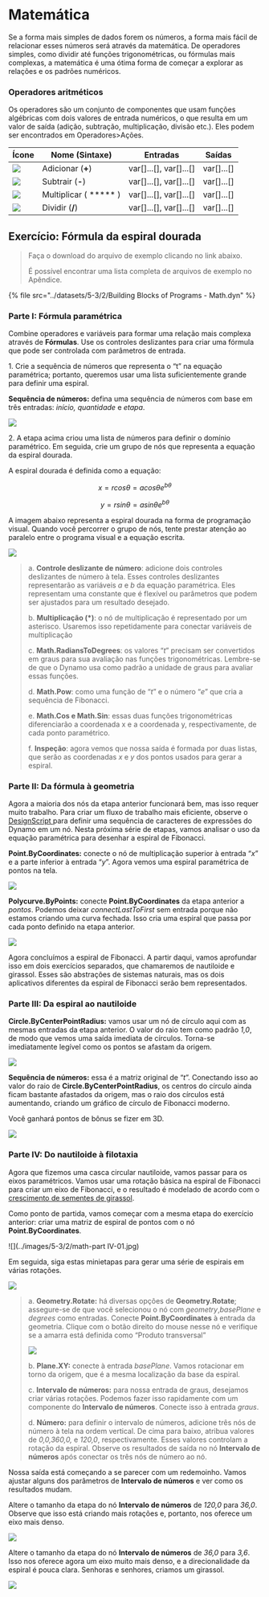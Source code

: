 # Matemática

Se a forma mais simples de dados forem os números, a forma mais fácil de relacionar esses números será através da matemática. De operadores simples, como dividir até funções trigonométricas, ou fórmulas mais complexas, a matemática é uma ótima forma de começar a explorar as relações e os padrões numéricos.

### Operadores aritméticos

Os operadores são um conjunto de componentes que usam funções algébricas com dois valores de entrada numéricos, o que resulta em um valor de saída (adição, subtração, multiplicação, divisão etc.). Eles podem ser encontrados em Operadores>Ações.

| Ícone                                                | Nome (Sintaxe)     | Entradas                     | Saídas      |
| --------------------------------------------------- | ----------------- | -------------------------- | ------------ |
| ![](../images/5-3/2/addition.jpg)       | Adicionar (**+**)       | var[]...[], var[]...[] | var[]...[] |
| ![](../images/5-3/2/Subtraction.jpg)    | Subtrair (**-**)  | var[]...[], var[]...[] | var[]...[] |
| ![](../images/5-3/2/Multiplication.jpg) | Multiplicar ( ***** ) | var[]...[], var[]...[] | var[]...[] |
| ![](../images/5-3/2/Division.jpg)       | Dividir (**/**)    | var[]...[], var[]...[] | var[]...[] |

## Exercício: Fórmula da espiral dourada

> Faça o download do arquivo de exemplo clicando no link abaixo.
>
> É possível encontrar uma lista completa de arquivos de exemplo no Apêndice.

{% file src="../datasets/5-3/2/Building Blocks of Programs - Math.dyn" %}

### Parte I: Fórmula paramétrica

Combine operadores e variáveis para formar uma relação mais complexa através de **Fórmulas**. Use os controles deslizantes para criar uma fórmula que pode ser controlada com parâmetros de entrada.

1\. Crie a sequência de números que representa o “t” na equação paramétrica; portanto, queremos usar uma lista suficientemente grande para definir uma espiral.

**Sequência de números:** defina uma sequência de números com base em três entradas: _início, quantidade_ e _etapa_.

![](../images/5-3/2/math-partI-01.jpg)

2\. A etapa acima criou uma lista de números para definir o domínio paramétrico. Em seguida, crie um grupo de nós que representa a equação da espiral dourada.

A espiral dourada é definida como a equação:

$$ x = r cos θ = a cos θ e^{bθ} $$

$$ y = r sin θ = a sin θe^{bθ} $$

A imagem abaixo representa a espiral dourada na forma de programação visual. Quando você percorrer o grupo de nós, tente prestar atenção ao paralelo entre o programa visual e a equação escrita.

![](../images/5-3/2/math-partI-02.jpg)

> a. **Controle deslizante de número**: adicione dois controles deslizantes de número à tela. Esses controles deslizantes representarão as variáveis _a_ e _b_ da equação paramétrica. Eles representam uma constante que é flexível ou parâmetros que podem ser ajustados para um resultado desejado.
>
> b. **Multiplicação (*)**: o nó de multiplicação é representado por um asterisco. Usaremos isso repetidamente para conectar variáveis de multiplicação
>
> c. **Math.RadiansToDegrees**: os valores “_t_” precisam ser convertidos em graus para sua avaliação nas funções trigonométricas. Lembre-se de que o Dynamo usa como padrão a unidade de graus para avaliar essas funções.
>
> d. **Math.Pow**: como uma função de “_t_” e o número “_e_” que cria a sequência de Fibonacci.
>
> e. **Math.Cos e Math.Sin**: essas duas funções trigonométricas diferenciarão a coordenada x e a coordenada y, respectivamente, de cada ponto paramétrico.
>
> f. **Inspeção**: agora vemos que nossa saída é formada por duas listas, que serão as coordenadas _x_ e _y_ dos pontos usados para gerar a espiral.

### Parte II: Da fórmula à geometria

Agora a maioria dos nós da etapa anterior funcionará bem, mas isso requer muito trabalho. Para criar um fluxo de trabalho mais eficiente, observe o [DesignScript ](../../8\_coding\_in\_dynamo/8-1\_code-blocks-and-design-script/2-design-script-syntax.md) para definir uma sequência de caracteres de expressões do Dynamo em um nó. Nesta próxima série de etapas, vamos analisar o uso da equação paramétrica para desenhar a espiral de Fibonacci.

**Point.ByCoordinates:** conecte o nó de multiplicação superior à entrada “_x_” e a parte inferior à entrada “_y_”. Agora vemos uma espiral paramétrica de pontos na tela.

![](../images/5-3/2/math-partII-01.gif)

**Polycurve.ByPoints:** conecte **Point.ByCoordinates** da etapa anterior a _pontos_. Podemos deixar _connectLastToFirst_ sem entrada porque não estamos criando uma curva fechada. Isso cria uma espiral que passa por cada ponto definido na etapa anterior.

![](../images/5-3/2/math-partII-02.jpg)

Agora concluímos a espiral de Fibonacci. A partir daqui, vamos aprofundar isso em dois exercícios separados, que chamaremos de nautiloide e girassol. Esses são abstrações de sistemas naturais, mas os dois aplicativos diferentes da espiral de Fibonacci serão bem representados.

### Parte III: Da espiral ao nautiloide

**Circle.ByCenterPointRadius:** vamos usar um nó de círculo aqui com as mesmas entradas da etapa anterior. O valor do raio tem como padrão _1,0_, de modo que vemos uma saída imediata de círculos. Torna-se imediatamente legível como os pontos se afastam da origem.

![](../images/5-3/2/math-partIII-01.jpg)

**Sequência de números:** essa é a matriz original de “_t_”. Conectando isso ao valor do raio de **Circle.ByCenterPointRadius**, os centros do círculo ainda ficam bastante afastados da origem, mas o raio dos círculos está aumentando, criando um gráfico de círculo de Fibonacci moderno.

Você ganhará pontos de bônus se fizer em 3D.

![](../images/5-3/2/math-partIII-02.gif)

### Parte IV: Do nautiloide à filotaxia

Agora que fizemos uma casca circular nautiloide, vamos passar para os eixos paramétricos. Vamos usar uma rotação básica na espiral de Fibonacci para criar um eixo de Fibonacci, e o resultado é modelado de acordo com o [crescimento de sementes de girassol](https://blogs.unimelb.edu.au/sciencecommunication/2018/09/02/this-flower-uses-maths-to-reproduce/).

Como ponto de partida, vamos começar com a mesma etapa do exercício anterior: criar uma matriz de espiral de pontos com o nó **Point.ByCoordinates**.

\![](../images/5-3/2/math-part IV-01.jpg)

Em seguida, siga estas minietapas para gerar uma série de espirais em várias rotações.

![](../images/5-3/2/math-partIV-02.jpg)

> a. **Geometry.Rotate:** há diversas opções de **Geometry.Rotate**; assegure-se de que você selecionou o nó com _geometry_,_basePlane_ e _degrees_ como entradas. Conecte **Point.ByCoordinates** à entrada da geometria. Clique com o botão direito do mouse nesse nó e verifique se a amarra está definida como “Produto transversal”
>
> ![](../images/5-3/2/math-partIV-03crossproduct.jpg)
>
> b. **Plane.XY:** conecte à entrada _basePlane_. Vamos rotacionar em torno da origem, que é a mesma localização da base da espiral.
>
> c. **Intervalo de números:** para nossa entrada de graus, desejamos criar várias rotações. Podemos fazer isso rapidamente com um componente do **Intervalo de números**. Conecte isso à entrada _graus_.
>
> d. **Número:** para definir o intervalo de números, adicione três nós de número à tela na ordem vertical. De cima para baixo, atribua valores de _0,0,360,0,_ e _120,0_, respectivamente. Esses valores controlam a rotação da espiral. Observe os resultados de saída no nó **Intervalo de números** após conectar os três nós de número ao nó.

Nossa saída está começando a se parecer com um redemoinho. Vamos ajustar alguns dos parâmetros de **Intervalo de números** e ver como os resultados mudam.

Altere o tamanho da etapa do nó **Intervalo de números** de _120,0_ para _36,0_. Observe que isso está criando mais rotações e, portanto, nos oferece um eixo mais denso.

![](../images/5-3/2/math-partIV-04.jpg)

Altere o tamanho da etapa do nó **Intervalo de números** de _36,0_ para _3,6_. Isso nos oferece agora um eixo muito mais denso, e a direcionalidade da espiral é pouca clara. Senhoras e senhores, criamos um girassol.

![](../images/5-3/2/math-partIV-05.jpg)

